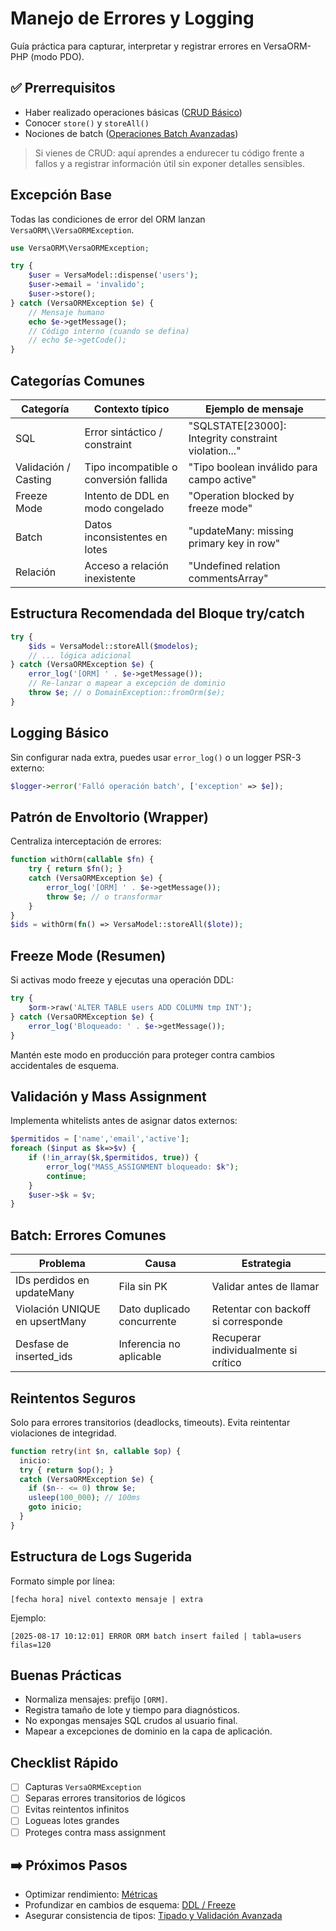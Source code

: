 # Manejo de Errores y Logging

Guía práctica para capturar, interpretar y registrar errores en VersaORM-PHP (modo PDO).

## ✅ Prerrequisitos
- Haber realizado operaciones básicas ([CRUD Básico](../03-basico/crud-basico.md))
- Conocer `store()` y `storeAll()`
- Nociones de batch ([Operaciones Batch Avanzadas](batch-operaciones-avanzado.md))

> Si vienes de CRUD: aquí aprendes a endurecer tu código frente a fallos y a registrar información útil sin exponer detalles sensibles.

## Excepción Base
Todas las condiciones de error del ORM lanzan `VersaORM\\VersaORMException`.

```php
use VersaORM\VersaORMException;

try {
    $user = VersaModel::dispense('users');
    $user->email = 'invalido';
    $user->store();
} catch (VersaORMException $e) {
    // Mensaje humano
    echo $e->getMessage();
    // Código interno (cuando se defina)
    // echo $e->getCode();
}
```

## Categorías Comunes
| Categoría | Contexto típico | Ejemplo de mensaje |
|-----------|-----------------|--------------------|
| SQL | Error sintáctico / constraint | "SQLSTATE[23000]: Integrity constraint violation..." |
| Validación / Casting | Tipo incompatible o conversión fallida | "Tipo boolean inválido para campo active" |
| Freeze Mode | Intento de DDL en modo congelado | "Operation blocked by freeze mode" |
| Batch | Datos inconsistentes en lotes | "updateMany: missing primary key in row" |
| Relación | Acceso a relación inexistente | "Undefined relation commentsArray" |

## Estructura Recomendada del Bloque try/catch
```php
try {
    $ids = VersaModel::storeAll($modelos);
    // ... lógica adicional
} catch (VersaORMException $e) {
    error_log('[ORM] ' . $e->getMessage());
    // Re-lanzar o mapear a excepción de dominio
    throw $e; // o DomainException::fromOrm($e);
}
```

## Logging Básico
Sin configurar nada extra, puedes usar `error_log()` o un logger PSR-3 externo:
```php
$logger->error('Falló operación batch', ['exception' => $e]);
```

## Patrón de Envoltorio (Wrapper)
Centraliza interceptación de errores:
```php
function withOrm(callable $fn) {
    try { return $fn(); }
    catch (VersaORMException $e) {
        error_log('[ORM] ' . $e->getMessage());
        throw $e; // o transformar
    }
}
$ids = withOrm(fn() => VersaModel::storeAll($lote));
```

## Freeze Mode (Resumen)
Si activas modo freeze y ejecutas una operación DDL:
```php
try {
    $orm->raw('ALTER TABLE users ADD COLUMN tmp INT');
} catch (VersaORMException $e) {
    error_log('Bloqueado: ' . $e->getMessage());
}
```
Mantén este modo en producción para proteger contra cambios accidentales de esquema.

## Validación y Mass Assignment
Implementa whitelists antes de asignar datos externos:
```php
$permitidos = ['name','email','active'];
foreach ($input as $k=>$v) {
    if (!in_array($k,$permitidos, true)) {
        error_log("MASS_ASSIGNMENT bloqueado: $k");
        continue;
    }
    $user->$k = $v;
}
```

## Batch: Errores Comunes
| Problema | Causa | Estrategia |
|----------|-------|-----------|
| IDs perdidos en updateMany | Fila sin PK | Validar antes de llamar |
| Violación UNIQUE en upsertMany | Dato duplicado concurrente | Retentar con backoff si corresponde |
| Desfase de inserted_ids | Inferencia no aplicable | Recuperar individualmente si crítico |

## Reintentos Seguros
Solo para errores transitorios (deadlocks, timeouts). Evita reintentar violaciones de integridad.
```php
function retry(int $n, callable $op) {
  inicio:
  try { return $op(); }
  catch (VersaORMException $e) {
    if ($n-- <= 0) throw $e;
    usleep(100_000); // 100ms
    goto inicio;
  }
}
```

## Estructura de Logs Sugerida
Formato simple por línea:
```
[fecha hora] nivel contexto mensaje | extra
```
Ejemplo:
```
[2025-08-17 10:12:01] ERROR ORM batch insert failed | tabla=users filas=120
```

## Buenas Prácticas
- Normaliza mensajes: prefijo `[ORM]`.
- Registra tamaño de lote y tiempo para diagnósticos.
- No expongas mensajes SQL crudos al usuario final.
- Mapear a excepciones de dominio en la capa de aplicación.

## Checklist Rápido
- [ ] Capturas `VersaORMException`
- [ ] Separas errores transitorios de lógicos
- [ ] Evitas reintentos infinitos
- [ ] Logueas lotes grandes
- [ ] Proteges contra mass assignment

## ➡️ Próximos Pasos
- Optimizar rendimiento: [Métricas](observabilidad/metricas.md)
- Profundizar en cambios de esquema: [DDL / Freeze](ddl-freeze-migraciones.md)
- Asegurar consistencia de tipos: [Tipado y Validación Avanzada](tipado-validacion-avanzado.md)
